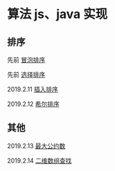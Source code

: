 # 算法 js、java 实现

## 排序

先前 [冒泡排序](sort/bubble/bubble.md)

先前 [选择排序](sort/selection/selection.md)

2019.2.11 [插入排序](sort/insertion/insertion.md)

2019.2.12 [希尔排序](sort/shellSort/shellSort.md)

## 其他

2019.2.13 [最大公约数](other/divisor/divisor.md)

2019.2.14 [二维数组查找](other/array/array.md)